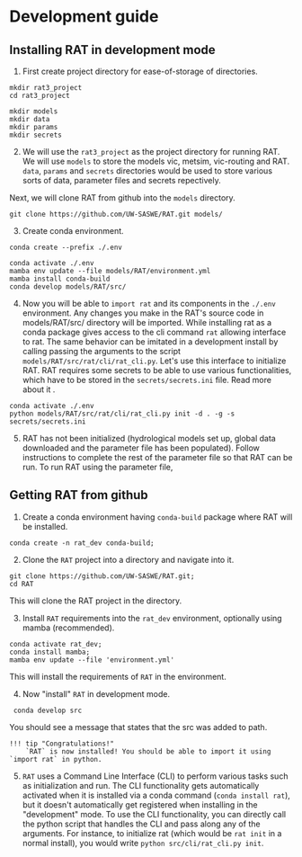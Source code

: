 # Development guide

## Installing RAT in development mode

1. First create project directory for ease-of-storage of directories.
```
mkdir rat3_project
cd rat3_project

mkdir models
mkdir data
mkdir params
mkdir secrets
```
2. We will use the `rat3_project` as the project directory for running RAT. We will use `models` to store the models vic, metsim, vic-routing and RAT. `data`, `params` and `secrets` directories would be used to store various sorts of data, parameter files and secrets repectively.

Next, we will clone RAT from github into the `models` directory.
```
git clone https://github.com/UW-SASWE/RAT.git models/
```
3. Create conda environment.
```
conda create --prefix ./.env

conda activate ./.env
mamba env update --file models/RAT/environment.yml
mamba install conda-build
conda develop models/RAT/src/
```
4. Now you will be able to `import rat` and its components in the `./.env` environment. Any changes you make in the RAT's source code in models/RAT/src/ directory will be imported. While installing rat as a conda package gives access to the cli command `rat` allowing interface to rat. The same behavior can be imitated in a development install by calling passing the arguments to the script `models/RAT/src/rat/cli/rat_cli.py`. Let's use this interface to initialize RAT. RAT requires some secrets to be able to use various functionalities, which have to be stored in the `secrets/secrets.ini` file. Read more about it [](here).
```
conda activate ./.env
python models/RAT/src/rat/cli/rat_cli.py init -d . -g -s secrets/secrets.ini
```
5. RAT has not been initialized (hydrological models set up, global data downloaded and the parameter file has been populated). Follow instructions [](here) to complete the rest of the parameter file so that RAT can be run. To run RAT using the parameter file,

## Getting RAT from github

1. Create a conda environment having `conda-build` package where RAT will be installed.
```
conda create -n rat_dev conda-build;
```

2.  Clone the `RAT` project into a directory and navigate into it. 
```
git clone https://github.com/UW-SASWE/RAT.git;
cd RAT
``` 
This will clone the RAT project in the directory.

3. Install `RAT` requirements into the `rat_dev` environment, optionally using mamba (recommended). 
```
conda activate rat_dev;
conda install mamba; 
mamba env update --file 'environment.yml'
``` 
This will install the requirements of `RAT` in the environment.

4. Now "install" `RAT` in development mode.
```
 conda develop src
``` 
You should see a message that states that the src was added to path. 

    !!! tip "Congratulations!"
        `RAT` is now installed! You should be able to import it using `import rat` in python.

5. `RAT` uses a Command Line Interface (CLI) to perform various tasks such as initialization and run. The CLI functionality gets automatically activated when it is installed via a conda command (`conda install rat`), but it doesn't automatically get registered when installing in the "development" mode. To use the CLI functionality, you can directly call the python script that handles the CLI and pass along any of the arguments. For instance, to initialize rat (which would be `rat init` in a normal install), you would write `python src/cli/rat_cli.py init`.

